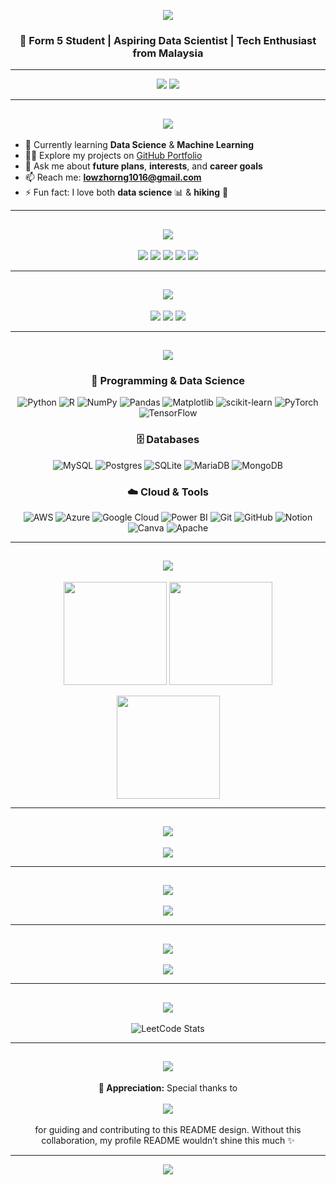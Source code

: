 <!-- Hero Banner -->
<p align="center">
  <img src="https://capsule-render.vercel.app/api?type=waving&color=0:4F9DFF,100:6A5ACD&height=200&section=header&text=Hi%20👋,%20I'm%20Low%20Zhi%20Horng&fontSize=40&fontColor=ffffff&animation=fadeIn&fontAlignY=35" />
</p>

<h3 align="center">🚀 Form 5 Student | Aspiring Data Scientist | Tech Enthusiast from Malaysia</h3>

---

<div align="center">
  <img src="https://img.shields.io/badge/Focus-Data%20Science-blueviolet?style=for-the-badge" />
  <img src="https://img.shields.io/badge/Passion-Machine%20Learning-orange?style=for-the-badge" />
</div>

---

<h2 align="center">
  <img src="https://readme-typing-svg.herokuapp.com?font=Fira+Code&pause=1000&color=6A5ACD&center=true&vCenter=true&width=435&lines=💫+About+Me" />
</h2>

- 🌱 Currently learning **Data Science** & **Machine Learning**  
- 👨‍💻 Explore my projects on [GitHub Portfolio](https://github.com/LowZhiHorng)  
- 💬 Ask me about **future plans**, **interests**, and **career goals**  
- 📫 Reach me: **lowzhorng1016@gmail.com**  
- ⚡ Fun fact: I love both **data science** 📊 & **hiking** 🥾  

---

<h2 align="center">
  <img src="https://readme-typing-svg.herokuapp.com?font=Fira+Code&pause=1000&color=4F9DFF&center=true&vCenter=true&width=435&lines=🌐+Connect+with+Me" />
</h2>

<p align="center">
  <a href="https://facebook.com/LowZhiHorng"><img src="https://img.shields.io/badge/Facebook-%231877F2.svg?style=for-the-badge&logo=Facebook&logoColor=white" /></a>
  <a href="https://instagram.com/lowzhihorng"><img src="https://img.shields.io/badge/Instagram-%23E4405F.svg?style=for-the-badge&logo=Instagram&logoColor=white" /></a>
  <a href="https://linkedin.com/in/zhi-horng-low-95a1b8376"><img src="https://img.shields.io/badge/LinkedIn-%230077B5.svg?style=for-the-badge&logo=linkedin&logoColor=white" /></a>
  <a href="mailto:lowzhorng1016@gmail.com"><img src="https://img.shields.io/badge/Email-D14836?style=for-the-badge&logo=gmail&logoColor=white" /></a>
  <a href="https://leetcode.com/lowzhihorng"><img src="https://img.shields.io/badge/LeetCode-%23FFA116.svg?style=for-the-badge&logo=leetcode&logoColor=white" /></a>
</p>

---

<h2 align="center">
  <img src="https://readme-typing-svg.herokuapp.com?font=Fira+Code&pause=1000&color=00C896&center=true&vCenter=true&width=435&lines=📊+Profile+Insights" />
</h2>

<p align="center">
  <img src="https://komarev.com/ghpvc/?username=LowZhiHorng&label=Profile%20views&color=0e75b6&style=for-the-badge" />
  <img src="https://img.shields.io/github/followers/LowZhiHorng?label=Followers&style=for-the-badge&color=6A5ACD" />
  <img src="https://img.shields.io/github/stars/LowZhiHorng?label=Stars&style=for-the-badge&color=FFB400" />
</p>

---

<h2 align="center">
  <img src="https://readme-typing-svg.herokuapp.com?font=Fira+Code&pause=1000&color=FFA116&center=true&vCenter=true&width=435&lines=💻+Tech+Stack" />
</h2>

<div align="center">

### 🐍 Programming & Data Science  
![Python](https://img.shields.io/badge/Python-3670A0?style=for-the-badge&logo=python&logoColor=ffdd54) 
![R](https://img.shields.io/badge/R-%23276DC3.svg?style=for-the-badge&logo=r&logoColor=white) 
![NumPy](https://img.shields.io/badge/NumPy-%23013243.svg?style=for-the-badge&logo=numpy&logoColor=white) 
![Pandas](https://img.shields.io/badge/Pandas-%23150458.svg?style=for-the-badge&logo=pandas&logoColor=white) 
![Matplotlib](https://img.shields.io/badge/Matplotlib-%23ffffff.svg?style=for-the-badge&logo=Matplotlib&logoColor=black) 
![scikit-learn](https://img.shields.io/badge/scikit--learn-%23F7931E.svg?style=for-the-badge&logo=scikit-learn&logoColor=white) 
![PyTorch](https://img.shields.io/badge/PyTorch-%23EE4C2C.svg?style=for-the-badge&logo=PyTorch&logoColor=white) 
![TensorFlow](https://img.shields.io/badge/TensorFlow-%23FF6F00.svg?style=for-the-badge&logo=TensorFlow&logoColor=white)  

### 🗄️ Databases  
![MySQL](https://img.shields.io/badge/MySQL-4479A1.svg?style=for-the-badge&logo=mysql&logoColor=white) 
![Postgres](https://img.shields.io/badge/PostgreSQL-%23316192.svg?style=for-the-badge&logo=postgresql&logoColor=white) 
![SQLite](https://img.shields.io/badge/SQLite-%2307405e.svg?style=for-the-badge&logo=sqlite&logoColor=white) 
![MariaDB](https://img.shields.io/badge/MariaDB-003545?style=for-the-badge&logo=mariadb&logoColor=white) 
![MongoDB](https://img.shields.io/badge/MongoDB-%234ea94b.svg?style=for-the-badge&logo=mongodb&logoColor=white)  

### ☁️ Cloud & Tools  
![AWS](https://img.shields.io/badge/AWS-%23FF9900.svg?style=for-the-badge&logo=amazon-aws&logoColor=white) 
![Azure](https://img.shields.io/badge/Azure-%230072C6.svg?style=for-the-badge&logo=microsoftazure&logoColor=white) 
![Google Cloud](https://img.shields.io/badge/GoogleCloud-%234285F4.svg?style=for-the-badge&logo=google-cloud&logoColor=white) 
![Power BI](https://img.shields.io/badge/Power%20BI-F2C811?style=for-the-badge&logo=powerbi&logoColor=black) 
![Git](https://img.shields.io/badge/Git-%23F05033.svg?style=for-the-badge&logo=git&logoColor=white) 
![GitHub](https://img.shields.io/badge/GitHub-%23121011.svg?style=for-the-badge&logo=github&logoColor=white) 
![Notion](https://img.shields.io/badge/Notion-%23000000.svg?style=for-the-badge&logo=notion&logoColor=white) 
![Canva](https://img.shields.io/badge/Canva-%2300C4CC.svg?style=for-the-badge&logo=canva&logoColor=white) 
![Apache](https://img.shields.io/badge/Apache-%23D42029.svg?style=for-the-badge&logo=apache&logoColor=white)  

</div>

---

<h2 align="center">
  <img src="https://readme-typing-svg.herokuapp.com?font=Fira+Code&pause=1000&color=6A5ACD&center=true&vCenter=true&width=435&lines=📊+GitHub+Stats+%26+Activity" />
</h2>

<p align="center">
  <img src="https://github-readme-stats.vercel.app/api?username=LowZhiHorng&theme=tokyonight&hide_border=false&include_all_commits=true&count_private=false" height="165px" />
  <img src="https://nirzak-streak-stats.vercel.app/?user=LowZhiHorng&theme=tokyonight&hide_border=false" height="165px" />
</p>

<p align="center">
  <img src="https://github-readme-stats.vercel.app/api/top-langs/?username=LowZhiHorng&theme=tokyonight&hide_border=false&include_all_commits=true&count_private=true&layout=compact" height="165px" />
</p>

---

<h2 align="center">
  <img src="https://readme-typing-svg.herokuapp.com?font=Fira+Code&pause=1000&color=FFA116&center=true&vCenter=true&width=435&lines=🏆+Achievements+%26+Trophies" />
</h2>

<p align="center">
  <img src="https://github-profile-trophy.vercel.app/?username=LowZhiHorng&theme=tokyonight&no-frame=false&no-bg=true&margin-w=5" />
</p>

---

<h2 align="center">
  <img src="https://readme-typing-svg.herokuapp.com?font=Fira+Code&pause=1000&color=6A5ACD&center=true&vCenter=true&width=435&lines=📈+Contribution+Graph" />
</h2>

<p align="center">
  <img src="https://github-readme-activity-graph.vercel.app/graph?username=LowZhiHorng&theme=tokyo-night&hide_border=false" />
</p>

---

<h2 align="center">
  <img src="https://readme-typing-svg.herokuapp.com?font=Fira+Code&pause=1000&color=4F9DFF&center=true&vCenter=true&width=435&lines=💡+Random+Dev+Quote" />
</h2>

<p align="center">
  <img src="https://quotes-github-readme.vercel.app/api?type=horizontal&theme=tokyonight" />
</p>

---

<h2 align="center">
  <img src="https://readme-typing-svg.herokuapp.com?font=Fira+Code&pause=1000&color=FFA116&center=true&vCenter=true&width=435&lines=🏹+LeetCode+Stats" />
</h2>

<div align="center">

<picture>
  <!-- Primary (JacobLinCool) -->
  <source srcset="https://leetcard.jacoblin.cool/LowZhiHorng?theme=light,unicorn&ext=heatmap" media="(prefers-color-scheme: light)" />
  <source srcset="https://leetcard.jacoblin.cool/LowZhiHorng?theme=dark&ext=heatmap" media="(prefers-color-scheme: dark)" />
  <!-- Backup (Kud0) -->
  <img src="https://leetcode-stats-six.vercel.app/?username=LowZhiHorng&theme=dark" alt="LeetCode Stats" />
</picture>

</div>

---

<h2 align="center">
  <img src="https://readme-typing-svg.herokuapp.com?font=Fira+Code&pause=1000&color=FFD700&center=true&vCenter=true&width=435&lines=🤝+My+Appreciation" />
</h2>

<p align="center">
<b>🙏 Appreciation:</b> Special thanks to  
<br><br>
<img src="https://img.shields.io/badge/ChatGPT-ReadMeGen_(GPT--5)-10A37F?style=for-the-badge&logo=openai&logoColor=white" />  
<br><br>
for guiding and contributing to this README design.  
Without this collaboration, my profile README wouldn’t shine this much ✨  
</p>

---

<p align="center">
  <img src="https://capsule-render.vercel.app/api?type=waving&color=0:6A5ACD,100:4F9DFF&height=120&section=footer" />
</p>
